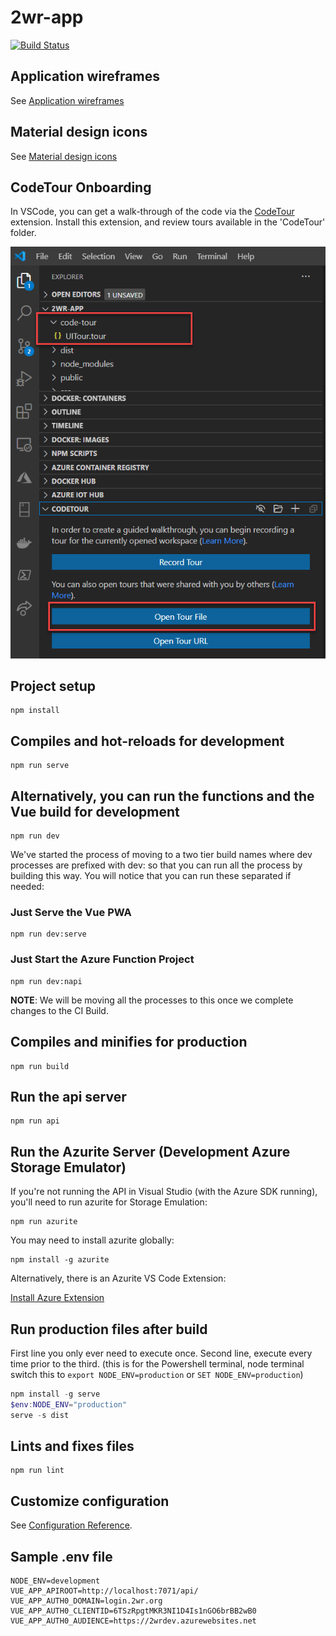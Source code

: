 # 2wr-app

[![Build Status](https://github.com/HTBox/TwoWeeksReady/workflows/2wr-app%20CI%2FCD/badge.svg)](https://github.com/HTBox/TwoWeeksReady/actions?query=workflow%3A%222wr-app+CI%2FCD%22)

## Application wireframes

See [Application wireframes](https://xd.adobe.com/view/158c8bc4-5ef2-47dd-90c0-ba3c508e4d62-40df/?fullscreen&hints=off)

## Material design icons

See [Material design icons](https://materialdesignicons.com/)

## CodeTour Onboarding

In VSCode, you can get a walk-through of the code via the [CodeTour](https://marketplace.visualstudio.com/items?itemName=vsls-contrib.codetour) extension. Install this extension, and review tours available in the 'CodeTour' folder.

![CodeTour API file and panel with the Open tour file selected.](../assets/images/codetour_ui.png "CodeTour panel")

## Project setup

```console
npm install
```

## Compiles and hot-reloads for development

```console
npm run serve
```

## Alternatively, you can run the functions and the Vue build for development

```console
npm run dev
```

We've started the process of moving to a two tier build names where dev processes are prefixed with dev: so that you can run all the process by building this way. You will notice that you can run these separated if needed:

### Just Serve the Vue PWA

```console
npm run dev:serve
```

### Just Start the Azure Function Project

```console
npm run dev:napi
```

**NOTE**: We will be moving all the processes to this once we complete changes to the CI Build.

## Compiles and minifies for production

```console
npm run build
```

## Run the api server

```console
npm run api
```

## Run the Azurite Server (Development Azure Storage Emulator)

If you're not running the API in Visual Studio (with the Azure SDK running), you'll need to run azurite for Storage Emulation:

```console
npm run azurite
```

You may need to install azurite globally:

```console
npm install -g azurite
```

Alternatively, there is an Azurite VS Code Extension:

[Install Azure Extension](https://docs.microsoft.com/en-us/azure/storage/common/storage-use-azurite#install-and-run-the-azurite-visual-studio-code-extension)

## Run production files after build

First line you only ever need to execute once.
Second line, execute every time prior to the third. (this is for the Powershell terminal, node terminal switch this to `export NODE_ENV=production` or `SET NODE_ENV=production`)

```Powershell
npm install -g serve
$env:NODE_ENV="production"
serve -s dist
```

## Lints and fixes files

```console
npm run lint
```

## Customize configuration

See [Configuration Reference](https://cli.vuejs.org/config/).

## Sample .env file

```text
NODE_ENV=development
VUE_APP_APIROOT=http://localhost:7071/api/
VUE_APP_AUTH0_DOMAIN=login.2wr.org
VUE_APP_AUTH0_CLIENTID=6TSzRpgtMKR3NI1D4Is1nGO6brBB2wB0
VUE_APP_AUTH0_AUDIENCE=https://2wrdev.azurewebsites.net
```
